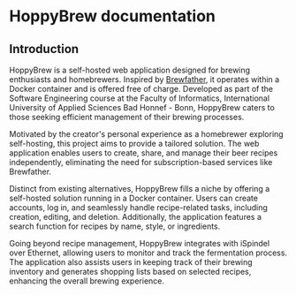 # HoppyBrew documentation

## Introduction

HoppyBrew is a self-hosted web application designed for brewing enthusiasts and homebrewers. Inspired by [Brewfather](https://brewfather.app/), it operates within a Docker container and is offered free of charge. Developed as part of the Software Engineering course at the Faculty of Informatics, International University of Applied Sciences Bad Honnef - Bonn, HoppyBrew caters to those seeking efficient management of their brewing processes.

Motivated by the creator's personal experience as a homebrewer exploring self-hosting, this project aims to provide a tailored solution. The web application enables users to create, share, and manage their beer recipes independently, eliminating the need for subscription-based services like Brewfather.

Distinct from existing alternatives, HoppyBrew fills a niche by offering a self-hosted solution running in a Docker container. Users can create accounts, log in, and seamlessly handle recipe-related tasks, including creation, editing, and deletion. Additionally, the application features a search function for recipes by name, style, or ingredients.

Going beyond recipe management, HoppyBrew integrates with iSpindel over Ethernet, allowing users to monitor and track the fermentation process. The application also assists users in keeping track of their brewing inventory and generates shopping lists based on selected recipes, enhancing the overall brewing experience.
